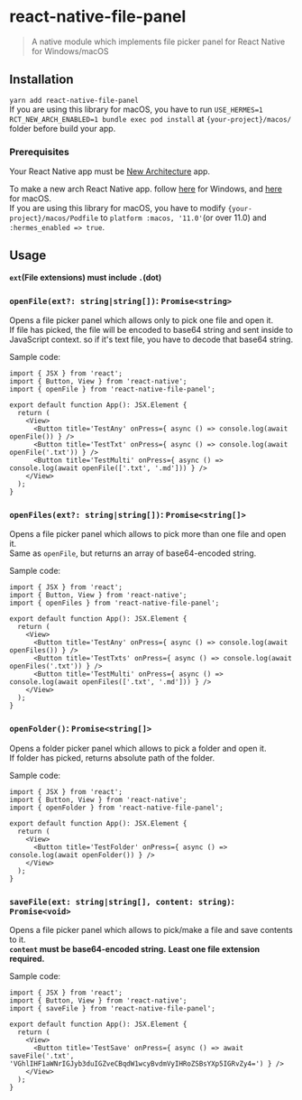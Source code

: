 # react-native-file-panel
> A native module which implements file picker panel for React Native for Windows/macOS

## Installation
`yarn add react-native-file-panel`\
If you are using this library for macOS, you have to run `USE_HERMES=1 RCT_NEW_ARCH_ENABLED=1 bundle exec pod install` at `{your-project}/macos/` folder before build your app.

### Prerequisites
Your React Native app must be [New Architecture](https://reactnative.dev/docs/the-new-architecture/landing-page) app.

To make a new arch React Native app. follow [here](https://github.com/microsoft/react-native-windows/wiki/Using-the-new-architecture-templates) for Windows, and [here](https://github.com/reactwg/react-native-new-architecture/blob/main/docs/enable-apps.md) for macOS.\
If you are using this library for macOS, you have to modify `{your-project}/macos/Podfile` to `platform :macos, '11.0'`(or over 11.0) and `:hermes_enabled => true`.

## Usage
**`ext`(File extensions) must include `.`(dot)**

### `openFile(ext?: string|string[])`: `Promise<string>`
Opens a file picker panel which allows only to pick one file and open it.\
If file has picked, the file will be encoded to base64 string and sent inside to JavaScript context. so if it's text file, you have to decode that base64 string.

Sample code:
```
import { JSX } from 'react';
import { Button, View } from 'react-native';
import { openFile } from 'react-native-file-panel';

export default function App(): JSX.Element {
  return (
    <View>
      <Button title='TestAny' onPress={ async () => console.log(await openFile()) } />
      <Button title='TestTxt' onPress={ async () => console.log(await openFile('.txt')) } />
      <Button title='TestMulti' onPress={ async () => console.log(await openFile(['.txt', '.md'])) } />
    </View>
  );
}
```

### `openFiles(ext?: string|string[])`: `Promise<string[]>`
Opens a file picker panel which allows to pick more than one file and open it.\
Same as `openFile`, but returns an array of base64-encoded string.

Sample code:
```
import { JSX } from 'react';
import { Button, View } from 'react-native';
import { openFiles } from 'react-native-file-panel';

export default function App(): JSX.Element {
  return (
    <View>
      <Button title='TestAny' onPress={ async () => console.log(await openFiles()) } />
      <Button title='TestTxts' onPress={ async () => console.log(await openFiles('.txt')) } />
      <Button title='TestMulti' onPress={ async () => console.log(await openFiles(['.txt', '.md'])) } />
    </View>
  );
}
```

### `openFolder()`: `Promise<string[]>`
Opens a folder picker panel which allows to pick a folder and open it.\
If folder has picked, returns absolute path of the folder.

Sample code:
```
import { JSX } from 'react';
import { Button, View } from 'react-native';
import { openFolder } from 'react-native-file-panel';

export default function App(): JSX.Element {
  return (
    <View>
      <Button title='TestFolder' onPress={ async () => console.log(await openFolder()) } />
    </View>
  );
}
```

### `saveFile(ext: string|string[], content: string)`: `Promise<void>`
Opens a file picker panel which allows to pick/make a file and save contents to it.\
**`content` must be base64-encoded string.**
**Least one file extension required.**

Sample code:
```
import { JSX } from 'react';
import { Button, View } from 'react-native';
import { saveFile } from 'react-native-file-panel';

export default function App(): JSX.Element {
  return (
    <View>
      <Button title='TestSave' onPress={ async () => await saveFile('.txt', 'VGhlIHF1aWNrIGJyb3duIGZveCBqdW1wcyBvdmVyIHRoZSBsYXp5IGRvZy4=') } />
    </View>
  );
}
```
